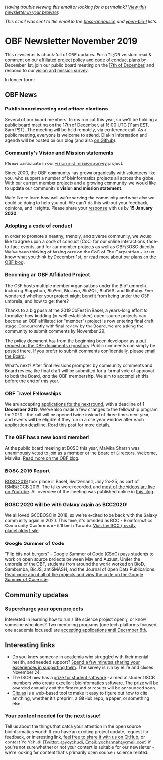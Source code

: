 _Having trouble viewing this email or looking for a permalink? [View this newsletter in your browser](https://github.com/OBF/newsletter/blob/master/newsletters/2019-11.md)._

_This email was sent to the email to the [bosc-announce](http://mailman.open-bio.org/mailman/listinfo/bosc-announce/) and [open-bio-l](http://mailman.open-bio.org/mailman/listinfo/open-bio-l/) lists._

# OBF Newsletter November 2019

This newsletter is chock-full of OBF updates. For a TL;DR version: read & comment on our [affiliated project policy](https://github.com/OBF/obf-docs/pull/44) and [code of conduct plans](https://www.open-bio.org/2019/11/15/creating-an-obf-wide-code-of-conduct/) by December 1st,  join our public board meeting on the [17th of December](https://github.com/OBF/org/issues/2), and respond to our [vision and mission survey](https://forms.gle/vcswCggr11SAMJdH9). 

In longer form: 

## OBF News

### Public board meeting and officer elections

Several of our board members' terms run out this year, so we'll be holding a public board meeting on the 17th of December, at 16:00 UTC (11am EST, 8am PST). The meeting will be held remotely, via conference call. As a public meeting, everyone is welcome to attend. Dial-in information and agenda will be posted on our blog (and also [on Github](https://github.com/OBF/org/issues/2)). 

### Community's Vision and Mission statements

 Please participate in our [vision and mission survey](https://forms.gle/vcswCggr11SAMJdH9) project. 
 
Since 2000, the OBF community has grown organically with volunteers like you, who support a number of bioinformatics projects all across the globe. With our current member projects and a growing community, we would like to update our community's **vision and mission statement**. 

We'd like to learn how well we're serving the community and what else we could be doing to help you out. We can't do this without your feedback, opinions, and insights. Please share your [response](https://forms.gle/vcswCggr11SAMJdH9) with us by **15 January 2020**.

### Adopting a code of conduct

In order to promote a healthy, friendly, and diverse community, we would like to agree upon a code of conduct (CoC) for our online interactions, face-to-face events, and for our member projects as well as OBF/BOSC directly. We've been thinking of basing ours on the CoC of The Carpentries - let us know what you think by December 1st, or [read more about our plans on the OBF blog](https://www.open-bio.org/2019/11/15/creating-an-obf-wide-code-of-conduct/). 

### Becoming an OBF Affiliated Project

The OBF hosts multiple member organisations under the Bio* umbrella, including Biopython, BioPerl, BioJava, BioSQL, BioDAS, and BioRuby. Ever wondered whether your project might benefit from being under the OBF umbrella, and how to get there?

Thanks to a big push at the 2019 CoFest in Basel, a years-long effort to formalize how budding (or well established) open-source projects can become an OBF affiliated (or "member") project is now entering final draft stage. Concurrently with final review by the Board, we are asking the community to submit comments by November 29.

The policy document has from the beginning been developed as a [pull request on the OBF documents repository](https://github.com/OBF/obf-docs/pull/44). Public comments can simply be posted there. If you prefer to submit comments confidentially, please [email the Board](mailto:board@open-bio.org).

What's next? After final revisions prompted by community comments and Board review, the final draft will be submitted for a formal vote of approval to both the Board, _and_ the OBF membership. We aim to accomplish this before the end of this year.

### OBF Travel Fellowships

We are accepting [applications for the next round](https://www.open-bio.org/2019/11/14/obf-travel-fellowship-december-2019/), with a deadline of **1 December 2019**. We've also made a few changes to the fellowship program for 2020 - the call will be opened twice instead of three times next year, and events will be eligible if they run in a one year window after each application deadline. Read [this post](https://www.open-bio.org/2019/11/14/obf-travel-fellowship-schedule/) for more details. 

### The OBF has a new board member! 

At the public board meeting at BOSC this year, Malvika Sharan was unanimously voted to join as a member of the Board of Directors. Welcome, Malvika! [Read more on the OBF blog](https://www.open-bio.org/2019/08/17/malvika-sharan-elected-to-obf-board/).

### BOSC 2019 Report

[BOSC 2019](https://www.open-bio.org/2019/08/01/meeting-report-bosc-2019/) took place in Basel, Switzerland, July 24-25, as part of ISMB/ECCB 2019. The talks were recorded, and [most of the videos are live on YouTube](https://www.youtube.com/playlist?list=PLmX8XnLr6zeHofbRXbVg0vShC5RwuElj4). An overview of the meeting was published online in [this blog](https://www.open-bio.org/2019/08/01/meeting-report-bosc-2019/).

### BOSC 2020 will be with Galaxy again as BCC2020!

We all loved GCCBOSC in 2018, so we're excited to be back with the Galaxy community again in 2020.  This time, it's branded as BCC - Bioinformatics Community Conference - it'll be in Toronto. [Visit the BCC (mostly placeholder) site](https://bcc2020.github.io/). 

### Google Summer of Code

"Flip bits not burgers" - Google Summer of Code (GSoC) pays students to work on open source projects between May and August. Under the umbrella of the OBF, students from around the world worked on BioD, Sambamba, BioJS, antiSMASH, and the Journal of Open Data Publications. [Read more about all of the projects and view the code on the Google Summer of Code site](https://summerofcode.withgoogle.com/organizations/5857327278718976/). 

## Community updates

### Supercharge your open projects

Interested in learning how to run a life science project openly, or know someone who does? Two mentoring programs (one tech platforms focused, one academia focused) are [accepting applications until December 8th](https://www.open-bio.org/2019/11/12/supercharge-your-open-project-with-leadership-training/).

## Interesting links

- Do you know someone in academia who struggled with their mental health, and needed support? [Spend a few minutes sharing your experiences in supporting them](https://www.surveymonkey.co.uk/r/eLifeMHsurvey). The survey is run by eLife and closes November 24. 
- The ISCB now has a [prize for student software](https://www.iscb.org/the-iscb-student-software-prize) - aimed at student ISCB members who create excellent bioinformatics software. The prize will be awarded annually and the first round of results will be announced soon. 
- [Cite.as](http://citeas.org) is a web-based tool to make it easy to figure out how to cite anything, whether it's preprint, a GitHub repo, a paper, or something else. 

### Your content needed for the next issue!

Tell us about the things that catch your attention in the open source bioinformatics world! If you have an exciting project update, request for feedback, or interesting link, [feel free to share it with us on GitHub](https://github.com/OBF/newsletter/issues/10), or contact Yo Yehudi ([Twitter: @yoyehudi](https://twitter.com/yoyehudi), [Email: yochannah@gmail.com](mailto:yochannah@gmail.com)) if you're not sure whether or not your content is suitable for our newsletter - we're looking for content that's primarily open source / science related.
